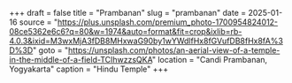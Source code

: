 +++
draft = false
title = "Prambanan"
slug = "prambanan"
date = 2025-01-16
source = "https://plus.unsplash.com/premium_photo-1700954824012-08ce5362e6c6?q=80&w=1974&auto=format&fit=crop&ixlib=rb-4.0.3&ixid=M3wxMjA3fDB8MHxwaG90by1wYWdlfHx8fGVufDB8fHx8fA%3D%3D"
goto = "https://unsplash.com/photos/an-aerial-view-of-a-temple-in-the-middle-of-a-field-TCIhwzzsQKA"
location = "Candi Prambanan, Yogyakarta"
caption = "Hindu Temple"
+++
